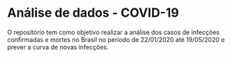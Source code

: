 # Análise de dados - COVID-19
O repositório tem como objetivo realizar a análise dos casos de infecções confirmadas e mortes no Brasil no período de 22/01/2020 até 19/05/2020 e prever a curva de novas infecções.
